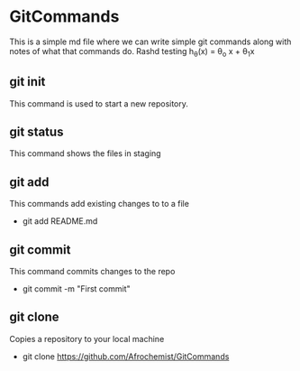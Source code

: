 # GitCommands
This is a simple md file where we can write simple git commands along with notes of what that commands do.
Rashd testing h<sub>&theta;</sub>(x) = &theta;<sub>o</sub> x + &theta;<sub>1</sub>x
## git init
This command is used to start a new repository.

## git status
This command shows the files in staging

## git add
This commands add existing changes to to a file 
 * git add README.md

## git commit
This command commits changes to the repo
 * git commit -m "First commit"

## git clone
Copies a repository to your local machine
 * git clone https://github.com/Afrochemist/GitCommands


